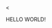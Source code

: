 <<!DOCTYPE html>
<html lang="en">
<head>
	<meta charset="UTF-8">
	<title></title>
</head>
<body>
	<p>HELLO WORLD!</p>
	
</body>
</html>

